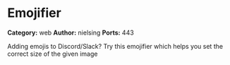 # Emojifier
**Category:** web
**Author:** nielsing
**Ports:** 443

Adding emojis to Discord/Slack? Try this emojifier which helps you set the correct size of the given image

